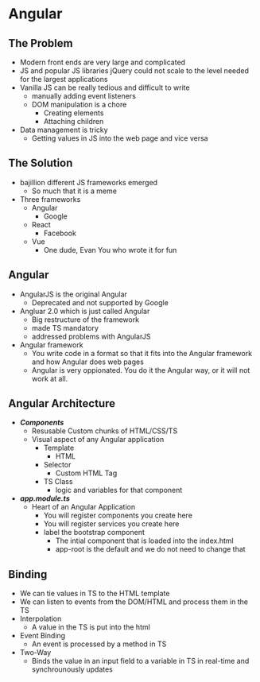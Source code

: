 # Angular

## The Problem
- Modern front ends are very large and complicated
- JS and popular JS libraries jQuery could not scale to the level needed for the largest applications
- Vanilla JS can be really tedious and difficult to write
  - manually adding event listeners
  - DOM manipulation is a chore
    - Creating elements
    - Attaching children
- Data management is tricky
  - Getting values in JS into the web page and vice versa

## The Solution
- bajillion different JS frameworks emerged
  - So much that it is a meme
- Three frameworks
  - Angular
    - Google
  - React 
    - Facebook
  - Vue
    - One dude, Evan You who wrote it for fun

## Angular
- AngularJS is the original Angular
  - Deprecated and not supported by Google
- Angluar 2.0 which is just called Angular 
  - Big restructure of the framework
  - made TS mandatory
  - addressed problems with AngularJS
- Angular framework
  - You write code in a format so that it fits into the Angular framework and how Angular does web pages
  - Angular is very oppionated. You do it the Angular way, or it will not work at all.


## Angular Architecture
- ***Components***
  - Resusable Custom chunks of HTML/CSS/TS
  - Visual aspect of any Angular application
    - Template
      - HTML
    - Selector
      - Custom HTML Tag
    - TS Class
      - logic and variables for that component
- ***app.module.ts***
  - Heart of an Angular Application
    - You will register components you create here
    - You will register services you create here
    - label the bootstrap component
      - The intial component that is loaded into the index.html
      - app-root is the default and we do not need to change that

## Binding
- We can tie values in TS to the HTML template
- We can listen to events from the DOM/HTML and process them in the TS
- Interpolation
  - A value in the TS is put into the html
- Event Binding
  - An event is processed by a method in TS
- Two-Way
  - Binds the value in an input field to a variable in TS in real-time and synchrounously updates